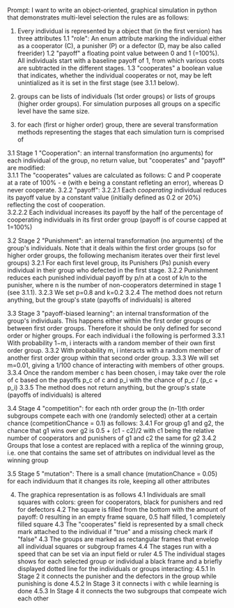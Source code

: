 Prompt:
I want to write an object-oriented, graphical simulation in python that demonstrates multi-level selection the rules are as follows:

1. Every individual is represented by a object that (in the first version) has three attributes 
1.1 "role": An enum attribute marking the individual either as a cooperator (C), a punisher (P)  or a defector (D, may be also called freerider)
1.2 "payoff" a floating point value between 0 and 1 (=100%). All individuals start with a baseline payoff of 1, from which various costs are subtracted in the different stages.
1.3 "cooperates" a boolean value that indicates, whether the individual cooperates or not, may be left unintialized as it is set in the first stage (see 3.1.1 below). 

2. groups can be lists of individuals (1st order groups) or lists of groups (higher order groups). For simulation purposes all groups on a specific level have the same size.

3. for each (first or higher order) group, there are several transformation methods representing the stages that each simulation turn is comprised of

3.1 Stage 1 "Cooperation": an internal transformation (no arguments) for each individual of the group, no return value, but "cooperates" and "payoff" are modified:  
3.1.1 The "cooperates" values are calculated as follows: C and P cooperate at a rate of 100% - e (with e being a constant refleting an error), whereas D never cooperate. 
3.2.2 "payoff": 
3.2.2.1 Each _cooperating_ individual reduces its payoff value by a constant value (initially defined as 0.2 or 20%) reflecting the cost of cooperation.  
3.2.2.2 Each individual increases its payoff by the half of the percentage of cooperating individuals in its first order group (payoff is of course capped at 1=100%)

3.2 Stage 2 "Punishment": an internal transformation (no arguments) of the group's individuals. Note that it deals within the first order groups (so for higher order groups, the following mechanism iterates over their first level groups)
3.2.1 For each first level group, its Punishers (Ps) punish every individual in their group who defected in the first stage. 
3.2.2 Punishment reduces each punished individual payoff by p/n at a cost of k/n to the punisher, where n is the number of non-cooperators determined in stage 1 (see 3.1.1).
3.2.3 We set p=0.8 and k=0.2 
3.2.4 The method does not return anything, but the group's state (payoffs of individuals) is altered

3.3 Stage 3 "payoff-biased learning": an internal transformation of the group's individuals. This happens either within the first order groups or between first order groups. Therefore it should be only defined for second order or higher groups. For each individual i the following is performed
3.3.1 With probability 1−m, i interacts with a random member of their own first order group. 
3.3.2 With probability m, i interacts with a random member of another first order group within that second order group.
3.3.3 We will set m=0.01, giving a 1/100 chance of interacting with members of other groups.
3.3.4 Once the random member c has been chosen, i may take over the role of c based on the payoffs p_c of c and p_i with the chance of p_c / (p_c  +  p_i)
3.3.5 The method does not return anything, but the group's state (payoffs of individuals) is altered

3.4 Stage 4 "competition": for each nth order group the (n-1)th order subgroups compete each with one (randomly selected) other at a certain chance (competitionChance = 0.1) as follows:
3.4.1 For group g1 and g2, the chance that g1 wins over g2 is 0.5 + (c1 - c2)/2 with c1 being the relative number of cooperators and punishers of g1 and c2 the same for g2
3.4.2 Groups that lose a contest are replaced with a replica of the winning group, i.e. one that contains the same set of attributes on individual level as the winning group

3.5 Stage 5 "mutation": There is a small chance (mutationChance = 0.05) for each individuum that it changes its role, keeping all other attributes

4. The graphica representation is as follows
4.1 Individuals are small squares with colors: green for cooperators, black for punishers and red for defectors
4.2 The square is filled from the bottom with the amount of payoff: 0 resulting in an empty frame square, 0.5 half filled, 1 completely filled square
4.3 The "cooperates" field is represented by a small check mark attached to the individual if "true" and a missing check mark if "false"
4.3 The groups are marked as rectangular frames that envelop all individual squares or subgroup frames
4.4 The stages run with a speed that can be set via an input field or ruler
4.5 The individual stages shows for each selected group or individual a black frame and a briefly displayed dotted line for the individuals or groups interacting:
4.5.1 In Stage 2 it connects the punisher and the defectors in the group while punishing is done
4.5.2 In Stage 3 it connects i with c while learning is done
4.5.3 In Stage 4 it connects the two subgroups that compeate wich each other